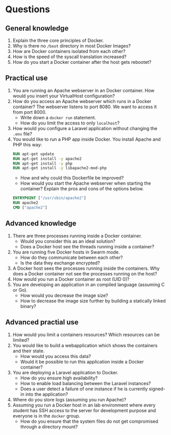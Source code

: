 # Questions

## General knowledge
1. Explain the three core principles of Docker.
1. Why is there no `/boot` directory in most Docker Images?
1. How are Docker containers isolated from each other?
1. How is the speed of the syscall translation increased?
1. How do you start a Docker container after the host gets rebootet?

## Practical use
1. You are running an Apache webserver in an Docker container. How would you insert your VirtualHost configuration?
1. How do you access an Apache webserver which runs in a Docker container? The webserver listens to port 8080.
We want to access it from port 8000.
    - Write down a `docker run` statement.
    - How do you limit the access to only `localhost`?
1. How would you configure a Laravel application without changing the `.env` file?
1. You would like to run a PHP app inside Docker. You install Apache and PHP this way:
    ```Dockerfile
    RUN apt-get update
    RUN apt-get install -y apache2
    RUN apt-get install -y php 
    RUN apt-get install -y libapache2-mod-php 
    ```
    - How and why could this Dockerfile be improved?
    - How would you start the Apache webserver when starting the container? Explain the pros and cons of the options below.
    ```Dockerfile
    ENTRYPOINT ["/usr/sbin/apache2"]
    RUN apache2
    CMD ["apache2"]
    ```

## Advanced knowledge
1. There are three processes running inside a Docker container.
    - Would you consider this as an ideal solution?
    - Does a Docker host see the threads running inside a container?
1. You are running five Docker hosts in Swarm mode.
    - How do they communicate between each other?
    - Is the data they exchange encrypted?
1. A Docker host sees the processes running inside the containers.
Why does a Docker container not see the processes running on the host?
1. How would you run a Docker container as root (UID 0)?
1. You are developing an application in an compiled language (assuming C or Go).
    - How would you decrease the image size?
    - How to decrease the image size further by building a statically linked binary?

## Advanced practial use
1. How would you limit a containers resources? Which resources can be limited?
1. You would like to build a webapplication which shows the containers and their state.
    - How would you access this data?
    - Would it be possible to run this application inside a Docker container?
1. You are deploying a Laravel application to Docker.
    - How do you ensure high availability?
    - How to enable load balancing between the Laravel instances?
    - Does a user detect a failure of one instance if he is currently signed-in into the application?
1. Where do you store logs (assuming you run Apache)?
1. Assuming you run a Docker host in an lab environment where every student has SSH access to the server for development purpose and everyone is in the `docker` group.
    - How do you ensure that the system files do not get compromised through a directory mount?
